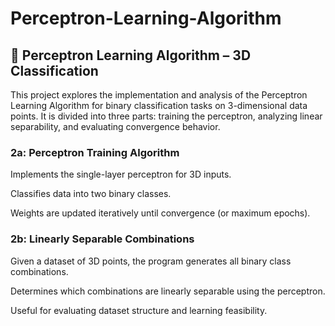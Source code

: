 # Perceptron-Learning-Algorithm

## 🤖 Perceptron Learning Algorithm – 3D Classification
This project explores the implementation and analysis of the Perceptron Learning Algorithm for binary classification tasks on 3-dimensional data points. It is divided into three parts: training the perceptron, analyzing linear separability, and evaluating convergence behavior.
### 2a: Perceptron Training Algorithm
Implements the single-layer perceptron for 3D inputs.

Classifies data into two binary classes.

Weights are updated iteratively until convergence (or maximum epochs).
### 2b: Linearly Separable Combinations
Given a dataset of 3D points, the program generates all binary class combinations.

Determines which combinations are linearly separable using the perceptron.

Useful for evaluating dataset structure and learning feasibility.
